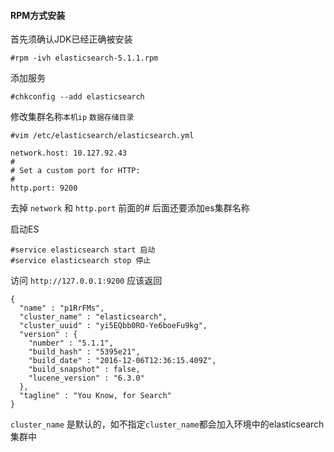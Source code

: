 #### RPM方式安装
首先须确认JDK已经正确被安装
```
#rpm -ivh elasticsearch-5.1.1.rpm
```

添加服务
```
#chkconfig --add elasticsearch
```
修改集群名称`本机ip` `数据存储目录`
```
#vim /etc/elasticsearch/elasticsearch.yml
```

```
network.host: 10.127.92.43
#
# Set a custom port for HTTP:
#
http.port: 9200
```
去掉 `network` 和 `http.port` 前面的# 后面还要添加es集群名称

启动ES
```
#service elasticsearch start 启动
#service elasticsearch stop 停止
```
访问 `http://127.0.0.1:9200` 应该返回

```
{
  "name" : "p1RrFMs",
  "cluster_name" : "elasticsearch",
  "cluster_uuid" : "yi5EQbb0RO-Ye6boeFu9kg",
  "version" : {
    "number" : "5.1.1",
    "build_hash" : "5395e21",
    "build_date" : "2016-12-06T12:36:15.409Z",
    "build_snapshot" : false,
    "lucene_version" : "6.3.0"
  },
  "tagline" : "You Know, for Search"
}
```
`cluster_name` 是默认的，如不指定`cluster_name`都会加入环境中的elasticsearch集群中